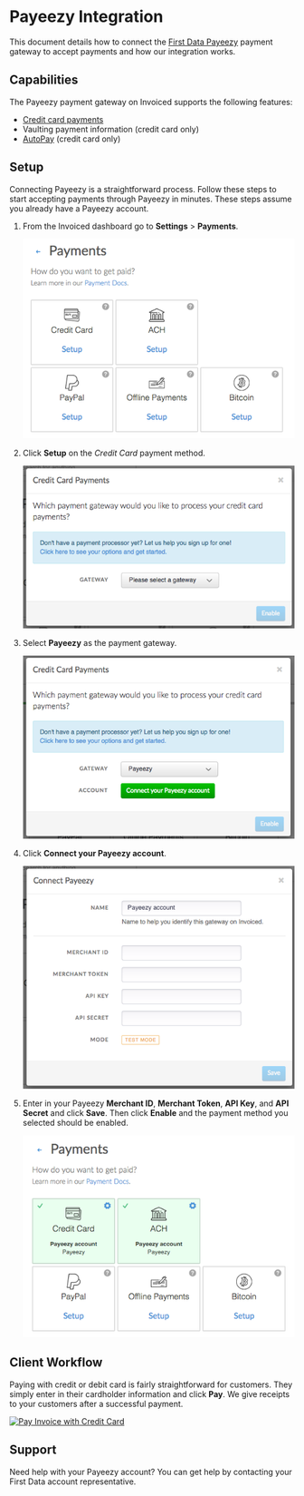 # Payeezy Integration

This document details how to connect the [First Data Payeezy](https://payeezy.com) payment gateway to accept payments and how our integration works.

## Capabilities

The Payeezy payment gateway on Invoiced supports the following features:

- [Credit card payments](/docs/payments/card)
- Vaulting payment information (credit card only)
- [AutoPay](/docs/guides/autopay) (credit card only)

## Setup

Connecting Payeezy is a straightforward process. Follow these steps to start accepting payments through Payeezy in minutes. These steps assume you already have a Payeezy account.

1. From the Invoiced dashboard go to **Settings** > **Payments**.

   [![Payment Settings](../img/payment-settings.png)](../img/payment-settings.png)

2. Click **Setup** on the *Credit Card* payment method.

   [![Credit Card Payments Setup](../img/credit-card-payment-setup.png)](../img/credit-card-payment-setup.png)

3. Select **Payeezy** as the payment gateway.

   [![Payeezy Payments Setup](../img/payeezy-setup.png)](../img/payeezy-setup.png)

4. Click **Connect your Payeezy account**.

   [![Payeezy Settings Page](../img/payeezy-connect.png)](../img/payeezy-connect.png)

5. Enter in your Payeezy **Merchant ID**, **Merchant Token**, **API Key**, and **API Secret** and click **Save**. Then click **Enable** and the payment method you selected should be enabled.

   [![Payeezy Payments Enabled](../img/payeezy-enabled.png)](../img/payeezy-enabled.png)

## Client Workflow

Paying with credit or debit card is fairly straightforward for customers. They simply enter in their cardholder information and click **Pay**. We give receipts to your customers after a successful payment.

[![Pay Invoice with Credit Card](/docs/img/pay-invoice-credit-card.png)](/docs/img/pay-invoice-credit-card.png)

## Support

Need help with your Payeezy account? You can get help by contacting your First Data account representative.